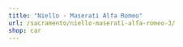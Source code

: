 ```yaml
---
title: "Niello - Maserati Alfa Romeo"
url: /sacramento/niello-maserati-alfa-romeo-3/
shop: car
---
```


